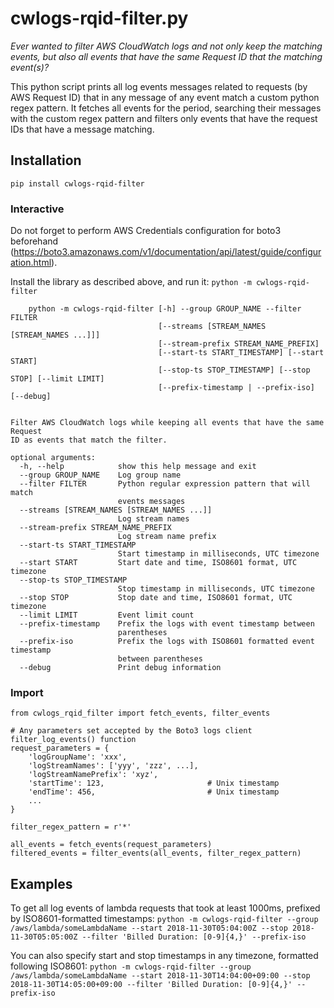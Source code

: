 # cwlogs-rqid-filter.py
_Ever wanted to filter AWS CloudWatch logs and not only keep the matching events, but also all events that have the same Request ID that the matching event(s)?_

This python script prints all log events messages related to requests (by AWS Request ID) that in any message of any event match a custom python regex pattern.
It fetches all events for the period, searching their messages with the custom regex pattern and filters only events that have the request IDs that have a message matching.

## Installation
`pip install cwlogs-rqid-filter`

### Interactive
Do not forget to perform AWS Credentials configuration for boto3 beforehand (https://boto3.amazonaws.com/v1/documentation/api/latest/guide/configuration.html).

Install the library as described above, and run it:
`python -m cwlogs-rqid-filter`

```
    python -m cwlogs-rqid-filter [-h] --group GROUP_NAME --filter FILTER
                                 [--streams [STREAM_NAMES [STREAM_NAMES ...]]]
                                 [--stream-prefix STREAM_NAME_PREFIX]
                                 [--start-ts START_TIMESTAMP] [--start START]
                                 [--stop-ts STOP_TIMESTAMP] [--stop STOP] [--limit LIMIT]
                                 [--prefix-timestamp | --prefix-iso] [--debug]


Filter AWS CloudWatch logs while keeping all events that have the same Request
ID as events that match the filter.

optional arguments:
  -h, --help            show this help message and exit
  --group GROUP_NAME    Log group name
  --filter FILTER       Python regular expression pattern that will match
                        events messages
  --streams [STREAM_NAMES [STREAM_NAMES ...]]
                        Log stream names
  --stream-prefix STREAM_NAME_PREFIX
                        Log stream name prefix
  --start-ts START_TIMESTAMP
                        Start timestamp in milliseconds, UTC timezone
  --start START         Start date and time, ISO8601 format, UTC timezone
  --stop-ts STOP_TIMESTAMP
                        Stop timestamp in milliseconds, UTC timezone
  --stop STOP           Stop date and time, ISO8601 format, UTC timezone
  --limit LIMIT         Event limit count
  --prefix-timestamp    Prefix the logs with event timestamp between
                        parentheses
  --prefix-iso          Prefix the logs with ISO8601 formatted event timestamp
                        between parentheses
  --debug               Print debug information
```

### Import
```
from cwlogs_rqid_filter import fetch_events, filter_events

# Any parameters set accepted by the Boto3 logs client filter_log_events() function
request_parameters = {
    'logGroupName': 'xxx',
    'logStreamNames': ['yyy', 'zzz', ...],
    'logStreamNamePrefix': 'xyz',
    'startTime': 123,                       # Unix timestamp
    'endTime': 456,                         # Unix timestamp
    ...
}

filter_regex_pattern = r'*'

all_events = fetch_events(request_parameters)
filtered_events = filter_events(all_events, filter_regex_pattern)
```

## Examples

To get all log events of lambda requests that took at least 1000ms, prefixed by ISO8601-formatted timestamps:
`python -m cwlogs-rqid-filter --group /aws/lambda/someLambdaName --start 2018-11-30T05:04:00Z --stop 2018-11-30T05:05:00Z --filter 'Billed Duration: [0-9]{4,}' --prefix-iso`

You can also specify start and stop timestamps in any timezone, formatted following ISO8601:
`python -m cwlogs-rqid-filter --group /aws/lambda/someLambdaName --start 2018-11-30T14:04:00+09:00 --stop 2018-11-30T14:05:00+09:00 --filter 'Billed Duration: [0-9]{4,}' --prefix-iso`
